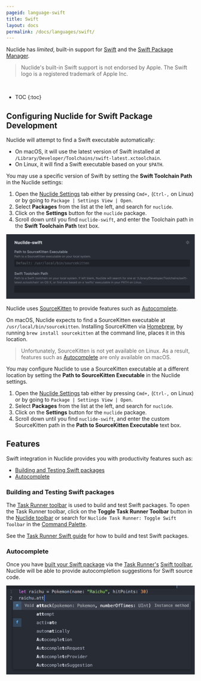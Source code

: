 ```yaml
---
pageid: language-swift
title: Swift
layout: docs
permalink: /docs/languages/swift/
---
```


Nuclide has *limited*, built-in support for [Swift](https://swift.org/) and the [Swift Package Manager](https://github.com/apple/swift-package-manager).

> Nuclide's built-in Swift support is not endorsed by Apple. The Swift
  logo is a registered trademark of Apple Inc.

<br/>

* TOC
{:toc}

## Configuring Nuclide for Swift Package Development

Nuclide will attempt to find a Swift executable automatically:

- On macOS, it will use the latest version of Swift installed at `/Library/Developer/Toolchains/swift-latest.xctoolchain`.
- On Linux, it will find a Swift executable based on your `$PATH`.

You may use a specific version of Swift by setting the **Swift Toolchain Path** in the Nuclide settings:

1. Open the [Nuclide Settings](/docs/editor/basics/#preferences-pane) tab either by pressing `Cmd+,` (`Ctrl-,` on Linux) or by going to `Package | Settings View | Open`.
2. Select **Packages** from the list at the left, and search for `nuclide`.
3. Click on the **Settings** button for the `nuclide` package.
4. Scroll down until you find `nuclide-swift`, and enter the Toolchain path in the **Swift Toolchain Path** text box.

![](/static/images/docs/language-swift-toolchain-path-setting.png)

Nuclide uses [SourceKitten](https://github.com/jpsim/SourceKitten) to provide features such as [Autocomplete]((#features__autocomplete)).

On macOS, Nuclide expects to find a SourceKitten executable at `/usr/local/bin/sourcekitten`. Installing SourceKitten via [Homebrew](http://brew.sh/), by running `brew install sourcekitten` at the command line, places it in this location.

> Unfortunately, SourceKitten is not yet available on Linux. As a result,
  features such as [Autocomplete](#features__autocomplete) are only available on macOS.

You may configure Nuclide to use a SourceKitten executable at a different location by setting the **Path to SourceKitten Executable** in the Nuclide
settings.

1. Open the [Nuclide Settings](/docs/editor/basics/#preferences-pane) tab either by pressing `Cmd+,` (`Ctrl-,` on Linux) or by going to `Package | Settings View | Open`.
2. Select **Packages** from the list at the left, and search for `nuclide`.
3. Click on the **Settings** button for the `nuclide` package.
4. Scroll down until you find `nuclide-swift`, and enter the custom SourceKitten path in the **Path to SourceKitten Executable** text box.

## Features

Swift integration in Nuclide provides you with productivity features such as:

- [Building and Testing Swift packages](#features__building-and-testing-swift-packages)
- [Autocomplete](#features__autocomplete)

### Building and Testing Swift packages

The [Task Runner toolbar](/docs/features/task-runner) is used to build and test Swift packages.  To open the Task Runner toolbar, click on the **Toggle Task Runner Toolbar** button in the [Nuclide toolbar](/docs/features/toolbar/#buttons) or search for `Nuclide Task Runner: Toggle Swift Toolbar` in the [Command Palette](/docs/editor/basics/#command-palette).

See the [Task Runner Swift guide](/docs/features/task-runner/#swift) for how to build and test Swift packages.

### Autocomplete

Once you have [built your Swift package](#features__building-a-swift-package) via the [Task Runner's](/docs/features/task-runner) [Swift toolbar](/docs/features/task-runner/#swift), Nuclide will be able to provide autocompletion suggestions for Swift source code.

![](/static/images/docs/language-swift-autocompletion.png)
